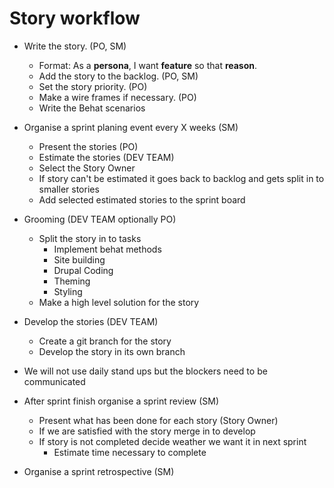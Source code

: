 # Story workflow

- Write the story. (PO, SM)
  - Format: As a **persona**, I want **feature** so that **reason**.
  - Add the story to the backlog. (PO, SM)
  - Set the story priority. (PO)
  - Make a wire frames if necessary. (PO)
  - Write the Behat scenarios

- Organise a sprint planing event every X weeks (SM)
  - Present the stories (PO)
  - Estimate the stories (DEV TEAM)
  - Select the Story Owner
  - If story can't be estimated it goes back to backlog and gets split in to smaller stories
  - Add selected estimated stories to the sprint board

- Grooming (DEV TEAM optionally PO)
  - Split the story in to tasks
    - Implement behat methods
    - Site building
    - Drupal Coding
    - Theming
    - Styling
  - Make a high level solution for the story
  
- Develop the stories (DEV TEAM)
  - Create a git branch for the story
  - Develop the story in its own branch

- We will not use daily stand ups but the blockers need to be communicated

- After sprint finish organise a sprint review (SM)
  - Present what has been done for each story (Story Owner)
  - If we are satisfied with the story merge in to develop
  - If story is not completed decide weather we want it in next sprint
    - Estimate time necessary to complete

- Organise a sprint retrospective (SM)




  
  
